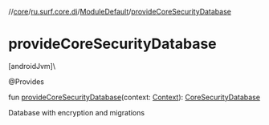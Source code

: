 //[core](../../../index.md)/[ru.surf.core.di](../index.md)/[ModuleDefault](index.md)/[provideCoreSecurityDatabase](provide-core-security-database.md)

# provideCoreSecurityDatabase

[androidJvm]\

@Provides

fun [provideCoreSecurityDatabase](provide-core-security-database.md)(context: [Context](https://developer.android.com/reference/kotlin/android/content/Context.html)): [CoreSecurityDatabase](../../ru.surf.core.base/-core-security-database/index.md)

Database with encryption and migrations
